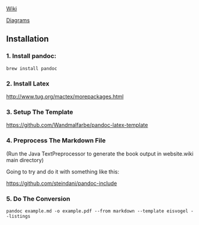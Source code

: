 [Wiki](https://github.com/risk-first/website/wiki)

[Diagrams](kite9)





## Installation

### 1. Install pandoc:

```
brew install pandoc
```


### 2.  Install Latex

http://www.tug.org/mactex/morepackages.html


### 3.  Setup The Template

https://github.com/Wandmalfarbe/pandoc-latex-template

### 4.  Preprocess The Markdown File

(Run the Java TextPreprocessor to generate the book output in website.wiki main directory)

Going to try and do it with something like this:

https://github.com/steindani/pandoc-include


### 5.  Do The Conversion

```
pandoc example.md -o example.pdf --from markdown --template eisvogel --listings
```